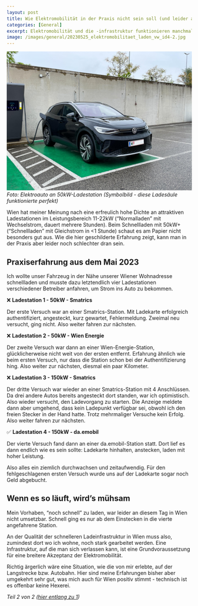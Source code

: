 ```yaml
---
layout: post
title: Wie Elektromobilität in der Praxis nicht sein soll (und leider auch ist)
categories: [General]
excerpt: Elektromobilität und die -infrastruktur funktionieren manchmal leider noch nicht wie sie sollen.
image: /images/general/20230525_elektromobilitaet_laden_vw_id4-2.jpg
---
```


![Volkswagen ID.4 an einer funktionierenden 50kW Schnellladesäule](../images/general/20230525_elektromobilitaet_laden_vw_id4-2.jpg)
_Foto: Elektroauto an 50kW-Ladestation (Symbolbild - diese Ladesäule funktionierte perfekt)_

Wien hat meiner Meinung nach eine erfreulich hohe Dichte an attraktiven Ladestationen im Leistungsbereich 11-22kW (“Normalladen” mit Wechselstrom, dauert mehrere Stunden). Beim Schnellladen mit 50kW+ (“Schnellladen” mit Gleichstrom in <1 Stunde) schaut es am Papier nicht besonders gut aus. Wie die hier geschilderte Erfahrung zeigt, kann man in der Praxis aber leider noch schlechter dran sein.

## Praxiserfahrung aus dem Mai 2023

Ich wollte unser Fahrzeug in der Nähe unserer Wiener Wohnadresse schnellladen und musste dazu letztendlich vier Ladestationen verschiedener Betreiber anfahren, um Strom ins Auto zu bekommen.

❌ __Ladestation 1 - 50kW - Smatrics__

Der erste Versuch war an einer Smatrics-Station. Mit Ladekarte erfolgreich authentifiziert, angesteckt, kurz gewartet, Fehlermeldung. Zweimal neu versucht, ging nicht.
Also weiter fahren zur nächsten.

❌ __Ladestation 2 - 50kW - Wien Energie__

Der zweite Versuch war dann an einer Wien-Energie-Station, glücklicherweise nicht weit von der ersten entfernt. Erfahrung ähnlich wie beim ersten Versuch, nur dass die Station schon bei der Authentifizierung hing.
Also weiter zur nächsten, diesmal ein paar Kilometer. 

❌ __Ladestation 3 - 150kW - Smatrics__

Der dritte Versuch war wieder an einer Smatrics-Station mit 4 Anschlüssen. Da drei andere Autos bereits angesteckt dort standen, war ich optimistisch.
Also wieder versucht, den Ladevorgang zu starten. Die Anzeige meldete dann aber umgehend, dass kein Ladepunkt verfügbar sei, obwohl ich den freien Stecker in der Hand hatte. Trotz mehrmaliger Versuche kein Erfolg.
Also weiter fahren zur nächsten.

✅ __Ladestation 4 - 150kW - da.emobil__

Der vierte Versuch fand dann an einer da.emobil-Station statt.
Dort lief es dann endlich wie es sein sollte: Ladekarte hinhalten, anstecken, laden mit hoher Leistung.

Also alles ein ziemlich durchwachsen und zeitaufwendig.
Für den fehlgeschlagenen ersten Versuch wurde uns auf der Ladekarte sogar noch Geld abgebucht.

## Wenn es so läuft, wird’s mühsam

Mein Vorhaben, “noch schnell” zu laden, war leider an diesem Tag in Wien nicht umsetzbar. Schnell ging es nur ab dem Einstecken in die vierte angefahrene Station.

An der Qualität der schnelleren Ladeinfrastruktur in Wien muss also, zumindest dort wo ich wohne, noch stark gearbeitet werden. Eine Infrastruktur, auf die man sich verlassen kann, ist eine Grundvoraussetzung für eine breitere Akzeptanz der Elektromobilität.

Richtig ärgerlich wäre eine Situation, wie die von mir erlebte, auf der Langstrecke bzw. Autobahn. Hier sind meine Erfahrungen bisher aber umgekehrt sehr gut, was mich auch für Wien positiv stimmt - technisch ist es offenbar keine Hexerei.


_Teil 2 von 2 ([hier entlang zu 1](../wie_elektromobilitaet_sein_sollte_positive_erfahrung_volkswagen_id4/))_
